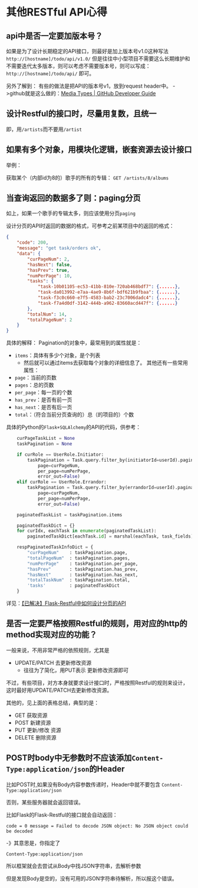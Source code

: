 # 其他RESTful API心得

## api中是否一定要加版本号？
如果是为了设计长期稳定的API接口，则最好是加上版本号v1.0这种写法
`http://[hostname]/todo/api/v1.0/`
但是往往中小型项目不需要这么长期维护和不需要迭代太多版本，则可以考虑不需要版本号，则可以写成：
`http://[hostname]/todo/api/`
即可。

另外了解到：
有些的做法是把API的版本号v1，放到request header中。
->github就是这么做的：[Media Types | GitHub Developer Guide](https://developer.github.com/v3/media/#request-specific-version)

## 设计Restful的接口时，尽量用复数，且统一
即，用`/artists`而不要用`/artist`

## 如果有多个对象，用模块化逻辑，嵌套资源去设计接口
举例：

获取某个（内部id为8的）歌手的所有的专辑：
`GET /artists/8/albums`

## 当查询返回的数据多了则：paging分页
如上，如果一个歌手的专辑太多，则应该使用分页`paging`

设计分页的API时返回的数据的格式，可参考之前某项目中的返回的格式：
```json
{
    "code": 200,
    "message": "get task/orders ok",
    "data": {
        "curPageNum": 2,
        "hasNext": false,
        "hasPrev": true,
        "numPerPage": 10,
        "tasks": {
            "task-10b01105-ec53-41bb-810e-720ab468bdf7": {......},
            "task-da013992-e7aa-4ae9-8b6f-bdf621b9fbaa": {......},
            "task-f3c0c660-e7f5-4583-bab2-23c7006dadc4": {......},
            "task-f7a4d0df-3142-444b-a962-83660acd447f": {......}
        },
        "totalNum": 14,
        "totalPageNum": 2
    }
}
```
具体的解释：
Pagination的对象中，最常用到的属性就是：
* `items`：具体有多少个对象，是个列表
    * 然后就可以通过items去获取每个对象的详细信息了。
其他还有一些常用属性：
* `page`：当前的页数
* `pages`：总的页数
* `per_page`：每一页的个数
* `has_prev`：是否有前一页
* `has_next`：是否有后一页
* `total`：（符合当前分页查询的）总（的项目的）个数

具体的Python的`Flask+SQLAlchemy`的API的代码，供参考：
```python
    curPageTaskList = None
    taskPagination = None

    if curRole == UserRole.Initiator:
        taskPagination = Task.query.filter_by(initiatorId=userId).paginate(
            page=curPageNum,
            per_page=numPerPage,
            error_out=False)
    elif curRole == UserRole.Errandor:
        taskPagination = Task.query.filter_by(errandorId=userId).paginate(
            page=curPageNum,
            per_page=numPerPage,
            error_out=False)

    paginatedTaskList = taskPagination.items

    paginatedTaskDict = {}
    for curIdx, eachTask in enumerate(paginatedTaskList):
        paginatedTaskDict[eachTask.id] = marshal(eachTask, task_fields)

    respPaginatedTaskInfoDict = {
        "curPageNum"    : taskPagination.page,
        "totalPageNum"  : taskPagination.pages,
        "numPerPage"    : taskPagination.per_page,
        "hasPrev"       : taskPagination.has_prev,
        "hasNext"       : taskPagination.has_next,
        "totalTaskNum"  : taskPagination.total,
        'tasks'         : paginatedTaskDict
    }
```

详见：[【已解决】Flask-Restful中如何设计分页的API](http://www.crifan.com/flask_restful_how_design_paging_api)

## 是否一定要严格按照Restful的规则，用对应的http的method实现对应的功能？
一般来说，不用非常严格的依照规则，尤其是
* UPDATE/PATCH 去更新修改资源
    * 往往为了简化，用PUT表示 更新修改资源即可

不过，有些项目，对方本身就要求设计接口时，严格按照Restful的规则来设计，这时最好用UPDATE/PATCH去更新修改资源。

其他的，见上面的表格总结，典型的是：
* GET 获取资源
* POST 新建资源
* PUT 更新/修改 资源
* DELETE 删除资源


## POST时body中无参数时不应该添加`Content-Type:application/json`的Header
比如POST时,如果没有Body内容参数传递时，Header中就不要包含 `Content-Type:application/json`

否则，某些服务器就会返回错误。

比如Flask的Flask-Restful的接口就会自动返回：

`code = 0 message = Failed to decode JSON object: No JSON object could be decoded`

-》其意思是，你指定了

`Content-Type:application/json`

所以框架就会去尝试从Body中找JSON字符串，去解析参数

但是发现Body是空的，没有可用的JSON字符串待解析，所以报这个错误。
